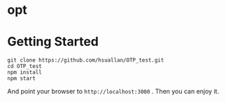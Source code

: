 ﻿# opt
 # Getting Started
```
git clone https://github.com/hsuallan/OTP_test.git
cd OTP_test
npm install
npm start
```
And point your browser to `http://localhost:3000` . Then you can enjoy it.

